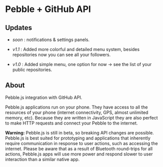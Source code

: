 Pebble + GitHub API
=========

## Updates

- *soon* : notifications & settings panels.

- *v1.1* : Added more colorful and detailed menu system, besides repositories now you can see all your followers.

- *v1.0* : Added simple menu, one option for now -> see the list of your public repositories.

## About

Pebble.js integration with GitHub API.

Pebble.js applications run on your phone. They have access to all the resources of your phone (internet connectivity, GPS, almost unlimited memory, etc). Because they are written in JavaScript they are also perfect to make HTTP requests and connect your Pebble to the internet.

**Warning:** Pebble.js is still in beta, so breaking API changes are possible. Pebble.js is best suited for prototyping and applications that inherently require communication in response to user actions, such as accessing the internet. Please be aware that as a result of Bluetooth round-trips for all actions, Pebble.js apps will use more power and respond slower to user interaction than a similar native app.

